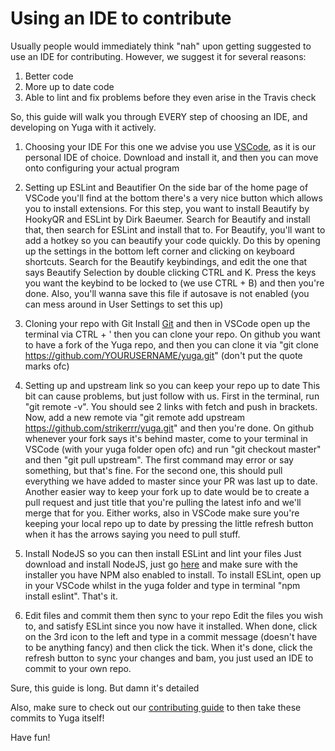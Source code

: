 # Using an IDE to contribute

Usually people would immediately think "nah" upon getting suggested to use an IDE for contributing. However, we suggest it for several reasons:
1) Better code
2) More up to date code
3) Able to lint and fix problems before they even arise in the Travis check

So, this guide will walk you through EVERY step of choosing an IDE, and developing on Yuga with it actively.

1) Choosing your IDE
For this one we advise you use [VSCode](https://code.visualstudio.com/), as it is our personal IDE of choice. Download and install it, and then you can move onto configuring your actual program

2) Setting up ESLint and Beautifier
On the side bar of the home page of VSCode you'll find at the bottom there's a very nice button which allows you to install extensions. For this step, you want to install Beautify by HookyQR and ESLint by Dirk Baeumer. Search for Beautify and install that, then search for ESLint and install that to. For Beautify, you'll want to add a hotkey so you can beautify your code quickly. Do this by opening up the settings in the bottom left corner and clicking on keyboard shortcuts. Search for the Beautify keybindings, and edit the one that says Beautify Selection by double clicking CTRL and K. Press the keys you want the keybind to be locked to (we use CTRL + B) and then you're done.
Also, you'll wanna save this file if autosave is not enabled (you can mess around in User Settings to set this up)

3) Cloning your repo with Git
Install [Git](https://git-scm.com/downloads) and then in VSCode open up the terminal via CTRL + ' then you can clone your repo. On github you want to have a fork of the Yuga repo, and then you can clone it via "git clone https://github.com/YOURUSERNAME/yuga.git" (don't put the quote marks ofc)

4) Setting up and upstream link so you can keep your repo up to date
This bit can cause problems, but just follow with us. First in the terminal, run "git remote -v". You should see 2 links with fetch and push in brackets. Now, add a new remote via "git remote add upstream https://github.com/strikerrr/yuga.git" and then you're done. On github whenever your fork says it's behind master, come to your terminal in VSCode (with your yuga folder open ofc) and run "git checkout master" and then "git pull upstream". The first command may error or say something, but that's fine. For the second one, this should pull everything we have added to master since your PR was last up to date. Another easier way to keep your fork up to date would be to create a pull request and just title that you're pulling the latest info and we'll merge that for you. Either works, also in VSCode make sure you're keeping your local repo up to date by pressing the little refresh button when it has the arrows saying you need to pull stuff. 

5) Install NodeJS so you can then install ESLint and lint your files
Just download and install NodeJS, just go [here](https://nodejs.org/en/download/) and make sure with the installer you have NPM also enabled to install. To install ESLint, open up in your VSCode whilst in the yuga folder and type in terminal "npm install eslint". That's it.

6) Edit files and commit them then sync to your repo
Edit the files you wish to, and satisfy ESLint since you now have it installed. When done, click on the 3rd icon to the left and type in a commit message (doesn't have to be anything fancy) and then click the tick. When it's done, click the refresh button to sync your changes and bam, you just used an IDE to commit to your own repo.

Sure, this guide is long. But damn it's detailed

Also, make sure to check out our [contributing guide](https://github.com/Strikerrr/yuga/blob/master/.github/CONTRIBUTING.md) to then take these commits to Yuga itself!

Have fun!